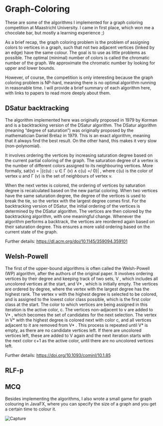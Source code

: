 # Graph-Coloring #

These are some of the algorithms I implemented for a graph coloring competition at Maastricht University. I came in first place, which won me a chocolate bar, but mostly a learning experience ;)

As a brief recap, the graph coloring problem is the problem of assigning colors to vertices in a graph, such that not two adjacent vertices (linked by an edge) have the same colour. The goal is to use as little problems as possible. The optimal (minimal) number of colors is called the chromatic number of the graph.
We approximate the chromatic number by looking for upper and lower bounds.

However, of course, the competition is only interesting because the graph coloring problem is NP-hard, meaning there is no optimal algorithm running in reasonable time.
I will provide a brief summary of each algorithm here, with links to papers to read more deeply about them.

## DSatur backtracking ##
The algorithm implemented here was originally proposed in 1979 by Korman and is a
backtracking version of the DSatur algorithm. The DSatur algorithm (meaning “degree of
saturation”) was originally proposed by the mathematician Daniel Brélaz in 1979.
This is an exact algorithm, meaning that it always find the best result.
On the other hand, this makes it very slow (non-polynomial). 

It involves ordering the vertices by increasing saturation degree based on the current partial coloring
of the graph. The saturation degree of a vertex is the number of different colors assigned to its
neighbouring vertices. More formally, sat(v) = |{c(u) : u ∈ Γ (v) ∧ c(u) =/ 0}| , where c(u)
is the color of vertex u and Γ (v) is the set of neighbours of vertex v. 

When the next vertex is colored, the ordering of vertices by saturation degree is recalculated based
on the new partial coloring. When two vertices have the same saturation degree, the degree of the
vertices is used to break the tie, so the vertex with the largest degree comes first.
For the backtracking version of DSatur, the initial ordering of the vertices is determined
by the DSatur algorithm. The vertices are then colored by the backtracking algorithm, with one
meaningful change. Whenever the algorithm performs a backtrack, the vertices are reordered
again based on their saturation degree. This ensures a more valid ordering based on the current
state of the graph.

Further details: https://dl.acm.org/doi/10.1145/359094.359101

## Welsh-Powell ##
The first of the upper-bound algorithms is often called the Welsh-Powell (WP) algorithm, after the
authors of the original paper. It involves ordering vertices by their
degree and keeping track of two sets, V , which includes all uncolored vertices at the start, and
V* , which is initially empty. The vertices are ordered by degree, where the vertex with the
largest degree has the highest rank. The vertex v with the highest degree is selected to be colored,
and is assigned to the lowest color class possible, which is the first color class at the start. The
color to which vertices are being assigned in this iteration is the active color, c. The vertices
non-adjacent to v are added to V* , which becomes the set of candidates for the next selection.
The vertex in V* with the highest degree is colored next with color c, and all vertices adjacent to
it are removed from V* . This process is repeated until V* is empty, as there are no candidate
vertices left. If there are uncolored vertices left, these are added to V again and the next iteration
starts with the next color c+1 as the active color, until there are no uncolored vertices left.

Further details: https://doi.org/10.1093/comjnl/10.1.85

## RLF-p ##

## MCQ ##



Besides implementing the algorithms, I also wrote a small game for graph colouring in JavaFX, where you can specify the size of a graph and you get a certain time to colour it.


![Capture](https://user-images.githubusercontent.com/25391343/138945689-c47b33c9-8b79-4871-8e71-9e23ce015e48.JPG)

